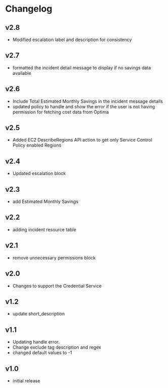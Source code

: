 # Changelog

## v2.8

- Modified escalation label and description for consistency

## v2.7

- formatted the incident detail message to display if no savings data available

## v2.6

- Include Total Estimated Monthly Savings in the incident message details
- updated policy to handle and show the error if the user is not having permission for fetching cost data from Optima

## v2.5

- Added EC2 DescribeRegions API action to get only Service Control Policy enabled Regions

## v2.4

- Updated escalation block

## v2.3

- add Estimated Monthly Savings

## v2.2

- adding incident resource table

## v2.1

- remove unnecessary permissions block

## v2.0

- Changes to support the Credential Service

## v1.2

- update short_description

## v1.1

- Updating handle error.
- Change exclude tag description and regex
- changed default values to -1

## v1.0

- initial release

